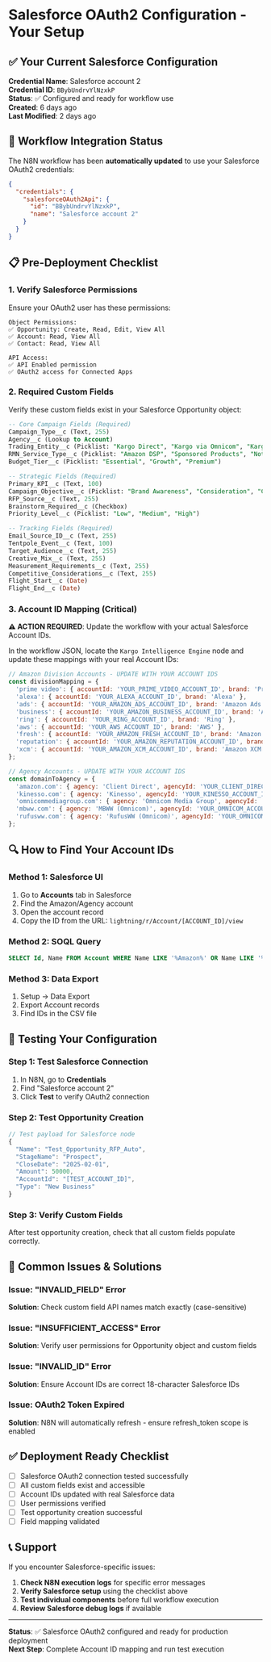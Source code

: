 # Salesforce OAuth2 Configuration - Your Setup

## ✅ **Your Current Salesforce Configuration**

**Credential Name**: Salesforce account 2  
**Credential ID**: `BBybUndrvYlNzxkP`  
**Status**: ✅ Configured and ready for workflow use  
**Created**: 6 days ago  
**Last Modified**: 2 days ago  

## 🔧 **Workflow Integration Status**

The N8N workflow has been **automatically updated** to use your Salesforce OAuth2 credentials:

```json
{
  "credentials": {
    "salesforceOAuth2Api": {
      "id": "BBybUndrvYlNzxkP",
      "name": "Salesforce account 2"
    }
  }
}
```

## 📋 **Pre-Deployment Checklist**

### **1. Verify Salesforce Permissions**
Ensure your OAuth2 user has these permissions:

```
Object Permissions:
✅ Opportunity: Create, Read, Edit, View All
✅ Account: Read, View All  
✅ Contact: Read, View All

API Access:
✅ API Enabled permission
✅ OAuth2 access for Connected Apps
```

### **2. Required Custom Fields**
Verify these custom fields exist in your Salesforce Opportunity object:

```sql
-- Core Campaign Fields (Required)
Campaign_Type__c (Text, 255)
Agency__c (Lookup to Account) 
Trading_Entity__c (Picklist: "Kargo Direct", "Kargo via Omnicom", "Kargo via Kinesso")
RMN_Service_Type__c (Picklist: "Amazon DSP", "Sponsored Products", "Not Specified")
Budget_Tier__c (Picklist: "Essential", "Growth", "Premium")

-- Strategic Fields (Required)
Primary_KPI__c (Text, 100)
Campaign_Objective__c (Picklist: "Brand Awareness", "Consideration", "Conversion", "Retention")
RFP_Source__c (Text, 255)
Brainstorm_Required__c (Checkbox)
Priority_Level__c (Picklist: "Low", "Medium", "High")

-- Tracking Fields (Required)
Email_Source_ID__c (Text, 255)
Tentpole_Event__c (Text, 100)
Target_Audience__c (Text, 255)
Creative_Mix__c (Text, 255)
Measurement_Requirements__c (Text, 255)
Competitive_Considerations__c (Text, 255)
Flight_Start__c (Date)
Flight_End__c (Date)
```

### **3. Account ID Mapping (Critical)**
**⚠️ ACTION REQUIRED**: Update the workflow with your actual Salesforce Account IDs.

In the workflow JSON, locate the `Kargo Intelligence Engine` node and update these mappings with your real Account IDs:

```javascript
// Amazon Division Accounts - UPDATE WITH YOUR ACCOUNT IDS
const divisionMapping = {
  'prime video': { accountId: 'YOUR_PRIME_VIDEO_ACCOUNT_ID', brand: 'Prime Video' },
  'alexa': { accountId: 'YOUR_ALEXA_ACCOUNT_ID', brand: 'Alexa' },
  'ads': { accountId: 'YOUR_AMAZON_ADS_ACCOUNT_ID', brand: 'Amazon Ads' },
  'business': { accountId: 'YOUR_AMAZON_BUSINESS_ACCOUNT_ID', brand: 'Amazon Business' },
  'ring': { accountId: 'YOUR_RING_ACCOUNT_ID', brand: 'Ring' },
  'aws': { accountId: 'YOUR_AWS_ACCOUNT_ID', brand: 'AWS' },
  'fresh': { accountId: 'YOUR_AMAZON_FRESH_ACCOUNT_ID', brand: 'Amazon Fresh' },
  'reputation': { accountId: 'YOUR_AMAZON_REPUTATION_ACCOUNT_ID', brand: 'Amazon Reputation' },
  'xcm': { accountId: 'YOUR_AMAZON_XCM_ACCOUNT_ID', brand: 'Amazon XCM' }
};

// Agency Accounts - UPDATE WITH YOUR ACCOUNT IDS
const domainToAgency = {
  'amazon.com': { agency: 'Client Direct', agencyId: 'YOUR_CLIENT_DIRECT_ACCOUNT_ID' },
  'kinesso.com': { agency: 'Kinesso', agencyId: 'YOUR_KINESSO_ACCOUNT_ID' },
  'omnicommediagroup.com': { agency: 'Omnicom Media Group', agencyId: 'YOUR_OMNICOM_ACCOUNT_ID' },
  'mbww.com': { agency: 'MBWW (Omnicom)', agencyId: 'YOUR_OMNICOM_ACCOUNT_ID' },
  'rufusww.com': { agency: 'RufusWW (Omnicom)', agencyId: 'YOUR_OMNICOM_ACCOUNT_ID' }
};
```

## 🔍 **How to Find Your Account IDs**

### **Method 1: Salesforce UI**
1. Go to **Accounts** tab in Salesforce
2. Find the Amazon/Agency account
3. Open the account record
4. Copy the ID from the URL: `lightning/r/Account/[ACCOUNT_ID]/view`

### **Method 2: SOQL Query**
```sql
SELECT Id, Name FROM Account WHERE Name LIKE '%Amazon%' OR Name LIKE '%Kinesso%' OR Name LIKE '%Omnicom%'
```

### **Method 3: Data Export**
1. Setup → Data Export
2. Export Account records
3. Find IDs in the CSV file

## 🧪 **Testing Your Configuration**

### **Step 1: Test Salesforce Connection**
1. In N8N, go to **Credentials**
2. Find "Salesforce account 2" 
3. Click **Test** to verify OAuth2 connection

### **Step 2: Test Opportunity Creation**
```javascript
// Test payload for Salesforce node
{
  "Name": "Test_Opportunity_RFP_Auto",
  "StageName": "Prospect", 
  "CloseDate": "2025-02-01",
  "Amount": 50000,
  "AccountId": "[TEST_ACCOUNT_ID]",
  "Type": "New Business"
}
```

### **Step 3: Verify Custom Fields**
After test opportunity creation, check that all custom fields populate correctly.

## 🚨 **Common Issues & Solutions**

### **Issue**: "INVALID_FIELD" Error
**Solution**: Check custom field API names match exactly (case-sensitive)

### **Issue**: "INSUFFICIENT_ACCESS" Error  
**Solution**: Verify user permissions for Opportunity object and custom fields

### **Issue**: "INVALID_ID" Error
**Solution**: Ensure Account IDs are correct 18-character Salesforce IDs

### **Issue**: OAuth2 Token Expired
**Solution**: N8N will automatically refresh - ensure refresh_token scope is enabled

## ✅ **Deployment Ready Checklist**

- [ ] Salesforce OAuth2 connection tested successfully
- [ ] All custom fields exist and accessible  
- [ ] Account IDs updated with real Salesforce data
- [ ] User permissions verified
- [ ] Test opportunity creation successful
- [ ] Field mapping validated

## 📞 **Support**

If you encounter Salesforce-specific issues:
1. **Check N8N execution logs** for specific error messages
2. **Verify Salesforce setup** using the checklist above
3. **Test individual components** before full workflow execution
4. **Review Salesforce debug logs** if available

---

**Status**: ✅ Salesforce OAuth2 configured and ready for production deployment  
**Next Step**: Complete Account ID mapping and run test execution